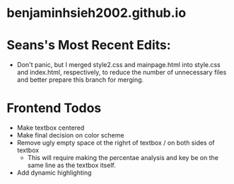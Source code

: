 # benjaminhsieh2002.github.io


# Seans's Most Recent Edits:

* Don't panic, but I merged style2.css and mainpage.html into style.css and index.html, respectively, to reduce the number of unnecessary files and better prepare this branch for merging.


# Frontend Todos

* Make textbox centered
* Make final decision on color scheme
* Remove ugly empty space ot the righrt of textbox / on both sides of textbox
  * This will require making the percentae analysis and key be on the same line as the textbox itself.
* Add dynamic highlighting
